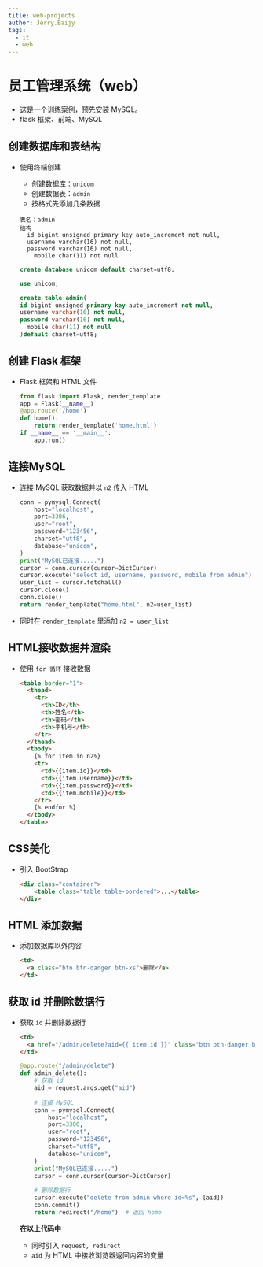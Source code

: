 ```yaml
---
title: web-projects
author: Jerry.Baijy
tags:
  - it
  - web
---
```


# 员工管理系统（web）

- 这是一个训练案例，预先安装 MySQL。
- flask 框架、前端、MySQL

## 创建数据库和表结构

- 使用终端创建

    - 创建数据库：`unicom`
    - 创建数据表：`admin`
    - 按格式先添加几条数据

    ```
    表名：admin
    结构
      id bigint unsigned primary key auto_increment not null,
      username varchar(16) not null,
      password varchar(16) not null,
        mobile char(11) not null
    ```

    ```sql
    create database unicom default charset=utf8;
    
    use unicom;
    
    create table admin(
    id bigint unsigned primary key auto_increment not null,
    username varchar(16) not null,
    password varchar(16) not null,
      mobile char(11) not null
    )default charset=utf8;
    ```

## 创建 Flask 框架

- Flask 框架和 HTML 文件

    ```python
    from flask import Flask, render_template
    app = Flask(__name__)
    @app.route('/home')
    def home():
        return render_template('home.html')
    if __name__ == '__main__':
        app.run()
    ```

## 连接MySQL

- 连接 MySQL 获取数据并以 `n2` 传入 HTML

    ```python
    conn = pymysql.Connect(
        host="localhost",
        port=3306,
        user="root",
        password="123456",
        charset="utf8",
        database="unicom",
    )
    print("MySQL已连接.....")
    cursor = conn.cursor(cursor=DictCursor)
    cursor.execute("select id, username, password, mobile from admin")
    user_list = cursor.fetchall()
    cursor.close()
    conn.close()
    return render_template("home.html", n2=user_list)
    ```

- 同时在 `render_template` 里添加 `n2 = user_list`

## HTML接收数据并渲染

- 使用 `for 循环` 接收数据

    ```html
    <table border="1">
      <thead>
        <tr>
          <th>ID</th>
          <th>姓名</th>
          <th>密码</th>
          <th>手机号</th>
        </tr>
      </thead>
      <tbody>
        {% for item in n2%}
        <tr>
          <td>{{item.id}}</td>
          <td>{{item.username}}</td>
          <td>{{item.password}}</td>
          <td>{{item.mobile}}</td>
        </tr>
        {% endfor %}
      </tbody>
    </table>
    ```

## CSS美化

- 引入 BootStrap

    ```html
    <div class="container">
        <table class="table table-bordered">...</table>
    </div>
    ```

## HTML 添加数据

- 添加数据库以外内容

    ```html
    <td>
      <a class="btn btn-danger btn-xs">删除</a>
    </td>
    ```

## 获取 id 并删除数据行

- 获取 `id` 并删除数据行

    ```html
    <td>
      <a href="/admin/delete?aid={{ item.id }}" class="btn btn-danger btn-xs">删除</a>
    </td>
    ```

    ``` python
    @app.route("/admin/delete")
    def admin_delete():
        # 获取 id
        aid = request.args.get("aid")
      
        # 连接 MySQL
        conn = pymysql.Connect(
            host="localhost",
            port=3306,
            user="root",
            password="123456",
            charset="utf8",
            database="unicom",
        )
        print("MySQL已连接.....")
        cursor = conn.cursor(cursor=DictCursor)
      
        # 删除数据行
        cursor.execute("delete from admin where id=%s", [aid])
        conn.commit()
        return redirect("/home")  # 返回 home
    ```

    **在以上代码中**

    - 同时引入 `request`，`redirect`
    - `aid` 为 HTML 中接收浏览器返回内容的变量 